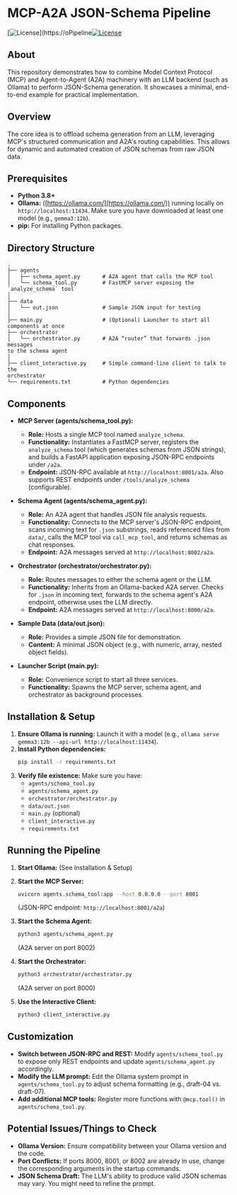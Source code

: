 # MCP-A2A JSON-Schema Pipeline

[![License](https://img.shields.io/badge/License-MIT-yellow.svg)](https://oPipeline[![License](https://img.shields.io/badge/License-MIT-yellow.svg)](https://opensource.org/licenses/MIT)  <!-- Add license badge -->

## About

This repository demonstrates how to combine Model Context Protocol (MCP) 
and Agent-to-Agent (A2A) machinery with an LLM backend (such as Ollama) to 
perform JSON-Schema generation.  It showcases a minimal, end-to-end 
example for practical implementation.

## Overview

The core idea is to offload schema generation from an LLM, leveraging 
MCP's structured communication and A2A's routing capabilities. This allows 
for dynamic and automated creation of JSON schemas from raw JSON data.

## Prerequisites

*   **Python 3.8+**
*   **Ollama:** ([https://ollama.com/](https://ollama.com/)) running 
locally on `http://localhost:11434`.  Make sure you have downloaded at 
least one model (e.g., `gemma3:12b`).
*   **pip:** For installing Python packages.

## Directory Structure

```
.
├── agents
│   ├── schema_agent.py       # A2A agent that calls the MCP tool
│   └── schema_tool.py        # FastMCP server exposing the 
`analyze_schema` tool
│
├── data
│   └── out.json              # Sample JSON input for testing
│
├── main.py                   # (Optional) Launcher to start all 
components at once
├── orchestrator
│   └── orchestrator.py       # A2A “router” that forwards .json messages 
to the schema agent
│
├── client_interactive.py     # Simple command-line client to talk to the 
orchestrator
└── requirements.txt          # Python dependencies
```

## Components

*   **MCP Server (agents/schema\_tool.py):**
    *   **Role:** Hosts a single MCP tool named `analyze_schema`.
    *   **Functionality:** Instantiates a FastMCP server, registers the 
`analyze_schema` tool (which generates schemas from JSON strings), and builds a 
FastAPI application exposing JSON-RPC endpoints under `/a2a`.
    *   **Endpoint:**  JSON-RPC available at `http://localhost:8001/a2a`.  Also 
supports REST endpoints under `/tools/analyze_schema` (configurable).

*   **Schema Agent (agents/schema\_agent.py):**
    *   **Role:** An A2A agent that handles JSON file analysis requests.
    *   **Functionality:**  Connects to the MCP server's JSON-RPC endpoint, scans 
incoming text for `.json` substrings, reads referenced files from `data/`, calls 
the MCP tool via `call_mcp_tool`, and returns schemas as chat responses.
    *   **Endpoint:** A2A messages served at `http://localhost:8002/a2a`.

*   **Orchestrator (orchestrator/orchestrator.py):**
    *   **Role:** Routes messages to either the schema agent or the LLM.
    *   **Functionality:**  Inherits from an Ollama-backed A2A server.  Checks for 
`.json` in incoming text, forwards to the schema agent's A2A endpoint, otherwise 
uses the LLM directly.
    *   **Endpoint:** A2A messages served at `http://localhost:8000/a2a`.

*   **Sample Data (data/out.json):**
    *   **Role:** Provides a simple JSON file for demonstration.
    *   **Content:**  A minimal JSON object (e.g., with numeric, array, nested 
object fields).

*   **Launcher Script (main.py):**
    *   **Role:** Convenience script to start all three services.
    *   **Functionality:** Spawns the MCP server, schema agent, and orchestrator 
as background processes.

## Installation & Setup

1.  **Ensure Ollama is running:** Launch it with a model (e.g., `ollama serve 
gemma3:12b --api-url http://localhost:11434`).
2.  **Install Python dependencies:**
    ```bash
    pip install -r requirements.txt
    ```
3.  **Verify file existence:** Make sure you have:
    *   `agents/schema_tool.py`
    *   `agents/schema_agent.py`
    *   `orchestrator/orchestrator.py`
    *   `data/out.json`
    *   `main.py` (optional)
    *   `client_interactive.py`
    *   `requirements.txt`

## Running the Pipeline

1.  **Start Ollama:**  (See Installation & Setup)
2.  **Start the MCP Server:**
    ```bash
    uvicorn agents.schema_tool:app --host 0.0.0.0 --port 8001
    ```
    (JSON-RPC endpoint: `http://localhost:8001/a2a`)

3.  **Start the Schema Agent:**
    ```bash
    python3 agents/schema_agent.py
    ```
    (A2A server on port 8002)

4.  **Start the Orchestrator:**
    ```bash
    python3 orchestrator/orchestrator.py
    ```
    (A2A server on port 8000)

5.  **Use the Interactive Client:**
    ```bash
    python3 client_interactive.py
    ```

## Customization

*   **Switch between JSON-RPC and REST:**  Modify `agents/schema_tool.py` to 
expose only REST endpoints and update `agents/schema_agent.py` accordingly.
*   **Modify the LLM prompt:** Edit the Ollama system prompt in 
`agents/schema_tool.py` to adjust schema formatting (e.g., draft-04 vs. draft-07).
*   **Add additional MCP tools:** Register more functions with `@mcp.tool()` in 
`agents/schema_tool.py`.

## Potential Issues/Things to Check

*   **Ollama Version:** Ensure compatibility between your Ollama version and the 
code.
*   **Port Conflicts:** If ports 8000, 8001, or 8002 are already in use, change 
the corresponding arguments in the startup commands.
*   **JSON Schema Draft:**  The LLM's ability to produce valid JSON schemas may 
vary. You might need to refine the prompt.
